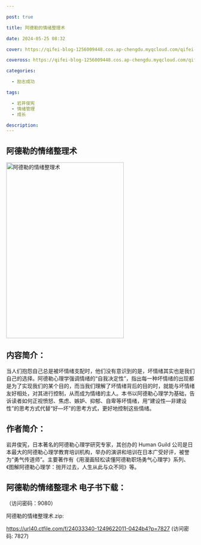 ```yaml
---

post: true

title: 阿德勒的情绪整理术

date: 2024-05-25 08:32

cover: https://qifei-blog-1256009448.cos.ap-chengdu.myqcloud.com/qifei-blog/66060a259f345e8d03b9f191.jpg

coveross: https://qifei-blog-1256009448.cos.ap-chengdu.myqcloud.com/qifei-blog/66060a259f345e8d03b9f191.jpg

categories:

  - 励志成功

tags:

  - 岩井俊宪
  - 情绪管理
  - 成长

description:
---
```


## 阿德勒的情绪整理术
<img alt="阿德勒的情绪整理术 " class="aligncenter loaded" data-was-processed="true" decoding="async" fetchpriority="high" height="471" src="https://qifei-blog-1256009448.cos.ap-chengdu.myqcloud.com/qifei-blog/66060a259f345e8d03b9f191.jpg" style="cursor: zoom-in;" width="314"/>

## 内容简介：

当人们抱怨自己总是被坏情绪支配时，他们没有意识到的是，坏情绪其实也是我们自己的选择。阿德勒心理学强调情绪的“自我决定性”，指出每一种坏情绪的出现都是为了实现我们的某个目的，而当我们理解了坏情绪背后的目的时，就能与坏情绪友好相处，对其进行控制，从而成为情绪的主人。本书以阿德勒心理学为基础，告诉读者如何正视愤怒、焦虑、嫉妒、抑郁、自卑等坏情绪，用“建设性—非建设性”的思考方式代替“好—坏”的思考方式，更好地控制这些情绪。

## 作者简介：

岩井俊宪，日本著名的阿德勒心理学研究专家，其创办的 Human Guild 公司是日本最大的阿德勒心理学教育培训机构，举办的演讲和培训在日本广受好评，被誉为“勇气传道师”。主要著作有《用漫画轻松读懂阿德勒职场勇气心理学》系列、《图解阿德勒心理学：抛开过去，人生从此与众不同》等。

## 阿德勒的情绪整理术 电子书下载：

 （访问密码：9080）

阿德勒的情绪整理术.zip: 

https://url40.ctfile.com/f/24033340-1249622011-0424b4?p=7827 (访问密码: 7827)
